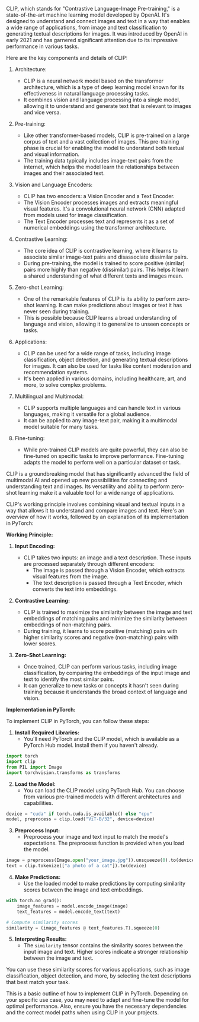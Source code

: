 CLIP, which stands for "Contrastive Language-Image Pre-training," is a state-of-the-art machine learning model developed by OpenAI. It's designed to understand and connect images and text in a way that enables a wide range of applications, from image and text classification to generating textual descriptions for images. It was introduced by OpenAI in early 2021 and has garnered significant attention due to its impressive performance in various tasks.

Here are the key components and details of CLIP:

1. Architecture:
   - CLIP is a neural network model based on the transformer architecture, which is a type of deep learning model known for its effectiveness in natural language processing tasks.
   - It combines vision and language processing into a single model, allowing it to understand and generate text that is relevant to images and vice versa.

2. Pre-training:
   - Like other transformer-based models, CLIP is pre-trained on a large corpus of text and a vast collection of images. This pre-training phase is crucial for enabling the model to understand both textual and visual information.
   - The training data typically includes image-text pairs from the internet, which helps the model learn the relationships between images and their associated text.

3. Vision and Language Encoders:
   - CLIP has two encoders: a Vision Encoder and a Text Encoder.
   - The Vision Encoder processes images and extracts meaningful visual features. It's a convolutional neural network (CNN) adapted from models used for image classification.
   - The Text Encoder processes text and represents it as a set of numerical embeddings using the transformer architecture.

4. Contrastive Learning:
   - The core idea of CLIP is contrastive learning, where it learns to associate similar image-text pairs and disassociate dissimilar pairs.
   - During pre-training, the model is trained to score positive (similar) pairs more highly than negative (dissimilar) pairs. This helps it learn a shared understanding of what different texts and images mean.

5. Zero-shot Learning:
   - One of the remarkable features of CLIP is its ability to perform zero-shot learning. It can make predictions about images or text it has never seen during training.
   - This is possible because CLIP learns a broad understanding of language and vision, allowing it to generalize to unseen concepts or tasks.

6. Applications:
   - CLIP can be used for a wide range of tasks, including image classification, object detection, and generating textual descriptions for images. It can also be used for tasks like content moderation and recommendation systems.
   - It's been applied in various domains, including healthcare, art, and more, to solve complex problems.

7. Multilingual and Multimodal:
   - CLIP supports multiple languages and can handle text in various languages, making it versatile for a global audience.
   - It can be applied to any image-text pair, making it a multimodal model suitable for many tasks.

8. Fine-tuning:
   - While pre-trained CLIP models are quite powerful, they can also be fine-tuned on specific tasks to improve performance. Fine-tuning adapts the model to perform well on a particular dataset or task.

CLIP is a groundbreaking model that has significantly advanced the field of multimodal AI and opened up new possibilities for connecting and understanding text and images. Its versatility and ability to perform zero-shot learning make it a valuable tool for a wide range of applications.


CLIP's working principle involves combining visual and textual inputs in a way that allows it to understand and compare images and text. Here's an overview of how it works, followed by an explanation of its implementation in PyTorch:

**Working Principle:**

1. **Input Encoding:**
   - CLIP takes two inputs: an image and a text description. These inputs are processed separately through different encoders:
     - The image is passed through a Vision Encoder, which extracts visual features from the image.
     - The text description is passed through a Text Encoder, which converts the text into embeddings.
     
2. **Contrastive Learning:**
   - CLIP is trained to maximize the similarity between the image and text embeddings of matching pairs and minimize the similarity between embeddings of non-matching pairs.
   - During training, it learns to score positive (matching) pairs with higher similarity scores and negative (non-matching) pairs with lower scores.

3. **Zero-Shot Learning:**
   - Once trained, CLIP can perform various tasks, including image classification, by comparing the embeddings of the input image and text to identify the most similar pairs.
   - It can generalize to new tasks or concepts it hasn't seen during training because it understands the broad context of language and vision.

**Implementation in PyTorch:**

To implement CLIP in PyTorch, you can follow these steps:

1. **Install Required Libraries:**
   - You'll need PyTorch and the CLIP model, which is available as a PyTorch Hub model. Install them if you haven't already.

```python
import torch
import clip
from PIL import Image
import torchvision.transforms as transforms
```

2. **Load the Model:**
   - You can load the CLIP model using PyTorch Hub. You can choose from various pre-trained models with different architectures and capabilities.

```python
device = "cuda" if torch.cuda.is_available() else "cpu"
model, preprocess = clip.load("ViT-B/32", device=device)
```

3. **Preprocess Input:**
   - Preprocess your image and text input to match the model's expectations. The preprocess function is provided when you load the model.

```python
image = preprocess(Image.open("your_image.jpg")).unsqueeze(0).to(device)
text = clip.tokenize(["a photo of a cat"]).to(device)
```

4. **Make Predictions:**
   - Use the loaded model to make predictions by computing similarity scores between the image and text embeddings.

```python
with torch.no_grad():
    image_features = model.encode_image(image)
    text_features = model.encode_text(text)

# Compute similarity scores
similarity = (image_features @ text_features.T).squeeze(0)
```

5. **Interpreting Results:**
   - The `similarity` tensor contains the similarity scores between the input image and text. Higher scores indicate a stronger relationship between the image and text.

You can use these similarity scores for various applications, such as image classification, object detection, and more, by selecting the text descriptions that best match your task.

This is a basic outline of how to implement CLIP in PyTorch. Depending on your specific use case, you may need to adapt and fine-tune the model for optimal performance. Also, ensure you have the necessary dependencies and the correct model paths when using CLIP in your projects.

